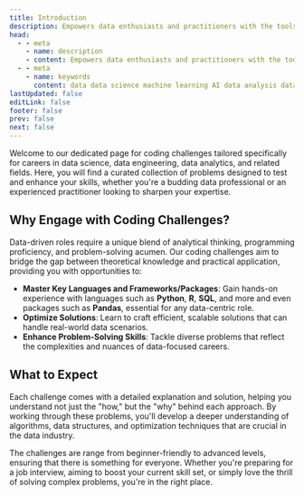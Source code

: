 ```yaml
---
title: Introduction
description: Empowers data enthusiasts and practitioners with the tools and knowledge to unlock the potential of data.
head:
  - - meta
    - name: description
    - content: Empowers data enthusiasts and practitioners with the tools and knowledge to unlock the potential of data.
  - - meta
    - name: keywords
      content: data data science machine learning AI data analysis data-driven data enthusiasts data practitioners
lastUpdated: false
editLink: false
footer: false
prev: false
next: false
---
```


<ImageCard 
  img_url="https://i.imgur.com/ydqQoE4.png" 
  caption="Cogxen Challenges"
/>

Welcome to our dedicated page for coding challenges tailored specifically for careers in data science, data engineering, data analytics, and related fields. Here, you will find a curated collection of problems designed to test and enhance your skills, whether you're a budding data professional or an experienced practitioner looking to sharpen your expertise.

## Why Engage with Coding Challenges?

Data-driven roles require a unique blend of analytical thinking, programming proficiency, and problem-solving acumen. Our coding challenges aim to bridge the gap between theoretical knowledge and practical application, providing you with opportunities to:

- **Master Key Languages and Frameworks/Packages**: Gain hands-on experience with languages such as **Python**, **R**, **SQL**, and more and even packages such as **Pandas**, essential for any data-centric role.
- **Optimize Solutions**: Learn to craft efficient, scalable solutions that can handle real-world data scenarios.
- **Enhance Problem-Solving Skills**: Tackle diverse problems that reflect the complexities and nuances of data-focused careers.

## What to Expect

Each challenge comes with a detailed explanation and solution, helping you understand not just the "how," but the "why" behind each approach. By working through these problems, you'll develop a deeper understanding of algorithms, data structures, and optimization techniques that are crucial in the data industry.

The challenges are range from beginner-friendly to advanced levels, ensuring that there is something for everyone. Whether you're preparing for a job interview, aiming to boost your current skill set, or simply love the thrill of solving complex problems, you're in the right place.

